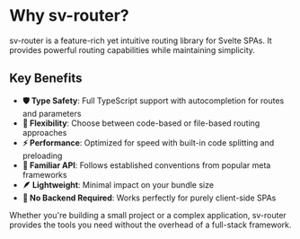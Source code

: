# Why sv-router?

sv-router is a feature-rich yet intuitive routing library for Svelte SPAs. It provides powerful routing capabilities while maintaining simplicity.

## Key Benefits

- **🛡️ Type Safety**: Full TypeScript support with autocompletion for routes and parameters
- **🔄 Flexibility**: Choose between code-based or file-based routing approaches
- **⚡ Performance**: Optimized for speed with built-in code splitting and preloading
- **🧩 Familiar API**: Follows established conventions from popular meta frameworks
- **🪶 Lightweight**: Minimal impact on your bundle size
- **🔌 No Backend Required**: Works perfectly for purely client-side SPAs

Whether you're building a small project or a complex application, sv-router provides the tools you need without the overhead of a full-stack framework.
